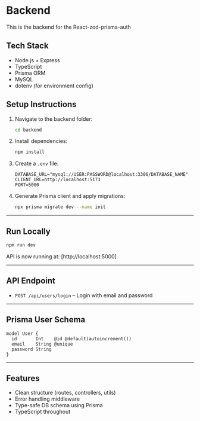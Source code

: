 # Backend

This is the backend for the React-zod-prisma-auth

## Tech Stack

- Node.js + Express
- TypeScript
- Prisma ORM
- MySQL
- dotenv (for environment config)

## Setup Instructions

1. Navigate to the backend folder:

   ```bash
   cd backend
   ```

2. Install dependencies:

   ```bash
   npm install
   ```

3. Create a `.env` file:

   ```env
   DATABASE_URL="mysql://USER:PASSWORD@localhost:3306/DATABASE_NAME"
   CLIENT_URL=http://localhost:5173
   PORT=5000
   ```

4. Generate Prisma client and apply migrations:
   ```bash
   npx prisma migrate dev --name init
   ```

---

## Run Locally

```bash
npm run dev
```

API is now running at: [http://localhost:5000]

---

## API Endpoint

- `POST /api/users/login` – Login with email and password

---

## Prisma User Schema

```prisma
model User {
  id       Int    @id @default(autoincrement())
  email    String @unique
  password String
}
```

---

## Features

- Clean structure (routes, controllers, utils)
- Error handling middleware
- Type-safe DB schema using Prisma
- TypeScript throughout
